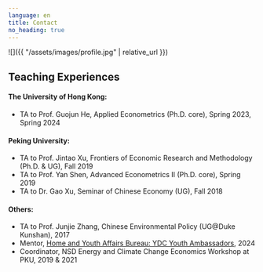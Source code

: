 ```yaml
---
language: en
title: Contact
no_heading: true
---
```


<div class="row">
<div class="col-md-4" markdown="1">
<div class="site-personal-heading" markdown="1">
![]({{ "/assets/images/profile.jpg" | relative_url }})


## Teaching Experiences

#### The University of Hong Kong: 
- TA to Prof. Guojun He, Applied Econometrics (Ph.D. core), Spring 2023, Spring 2024 

#### Peking University: 
- TA to Prof. Jintao Xu, Frontiers of Economic Research and Methodology (Ph.D. & UG), Fall 2019
- TA to Prof. Yan Shen, Advanced Econometrics II (Ph.D. core), Spring 2019
- TA to Dr. Gao Xu, Seminar of Chinese Economy (UG), Fall 2018

#### Others: 
- TA to Prof. Junjie Zhang, Chinese Environmental Policy (UG@Duke Kunshan), 2017
- Mentor, [Home and Youth Affairs Bureau: YDC Youth Ambassadors](https://www.ydc.gov.hk/en/programmes/ambassadors/), 2024
- Coordinator, NSD Energy and Climate Change Economics Workshop at PKU, 2019 & 2021

